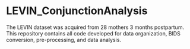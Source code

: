 # LEVIN_ConjunctionAnalysis
The LEVIN dataset was acquired from 28 mothers 3 months postpartum. This repository contains all code developed for data organization, BIDS conversion, pre-processing, and data analysis.
